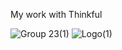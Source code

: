 My work with Thinkful


![Group 23(1)](https://user-images.githubusercontent.com/52806406/83563503-39116d00-a4e9-11ea-9206-e5b120ebc000.png)
![Logo(1)](https://user-images.githubusercontent.com/52806406/83564274-71fe1180-a4ea-11ea-90a8-8f80202b545e.png)
